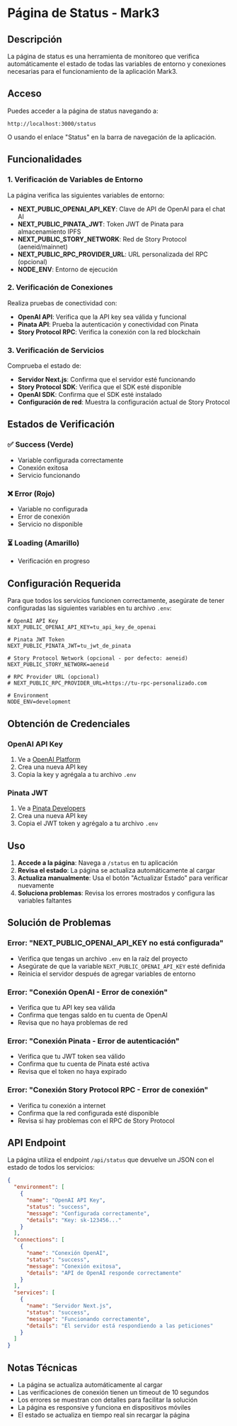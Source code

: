 # Página de Status - Mark3

## Descripción

La página de status es una herramienta de monitoreo que verifica automáticamente el estado de todas las variables de entorno y conexiones necesarias para el funcionamiento de la aplicación Mark3.

## Acceso

Puedes acceder a la página de status navegando a:
```
http://localhost:3000/status
```

O usando el enlace "Status" en la barra de navegación de la aplicación.

## Funcionalidades

### 1. Verificación de Variables de Entorno

La página verifica las siguientes variables de entorno:

- **NEXT_PUBLIC_OPENAI_API_KEY**: Clave de API de OpenAI para el chat AI
- **NEXT_PUBLIC_PINATA_JWT**: Token JWT de Pinata para almacenamiento IPFS
- **NEXT_PUBLIC_STORY_NETWORK**: Red de Story Protocol (aeneid/mainnet)
- **NEXT_PUBLIC_RPC_PROVIDER_URL**: URL personalizada del RPC (opcional)
- **NODE_ENV**: Entorno de ejecución

### 2. Verificación de Conexiones

Realiza pruebas de conectividad con:

- **OpenAI API**: Verifica que la API key sea válida y funcional
- **Pinata API**: Prueba la autenticación y conectividad con Pinata
- **Story Protocol RPC**: Verifica la conexión con la red blockchain

### 3. Verificación de Servicios

Comprueba el estado de:

- **Servidor Next.js**: Confirma que el servidor esté funcionando
- **Story Protocol SDK**: Verifica que el SDK esté disponible
- **OpenAI SDK**: Confirma que el SDK esté instalado
- **Configuración de red**: Muestra la configuración actual de Story Protocol

## Estados de Verificación

### ✅ Success (Verde)
- Variable configurada correctamente
- Conexión exitosa
- Servicio funcionando

### ❌ Error (Rojo)
- Variable no configurada
- Error de conexión
- Servicio no disponible

### ⏳ Loading (Amarillo)
- Verificación en progreso

## Configuración Requerida

Para que todos los servicios funcionen correctamente, asegúrate de tener configuradas las siguientes variables en tu archivo `.env`:

```env
# OpenAI API Key
NEXT_PUBLIC_OPENAI_API_KEY=tu_api_key_de_openai

# Pinata JWT Token
NEXT_PUBLIC_PINATA_JWT=tu_jwt_de_pinata

# Story Protocol Network (opcional - por defecto: aeneid)
NEXT_PUBLIC_STORY_NETWORK=aeneid

# RPC Provider URL (opcional)
# NEXT_PUBLIC_RPC_PROVIDER_URL=https://tu-rpc-personalizado.com

# Environment
NODE_ENV=development
```

## Obtención de Credenciales

### OpenAI API Key
1. Ve a [OpenAI Platform](https://platform.openai.com/api-keys)
2. Crea una nueva API key
3. Copia la key y agrégala a tu archivo `.env`

### Pinata JWT
1. Ve a [Pinata Developers](https://app.pinata.cloud/developers/api-keys)
2. Crea una nueva API key
3. Copia el JWT token y agrégalo a tu archivo `.env`

## Uso

1. **Accede a la página**: Navega a `/status` en tu aplicación
2. **Revisa el estado**: La página se actualiza automáticamente al cargar
3. **Actualiza manualmente**: Usa el botón "Actualizar Estado" para verificar nuevamente
4. **Soluciona problemas**: Revisa los errores mostrados y configura las variables faltantes

## Solución de Problemas

### Error: "NEXT_PUBLIC_OPENAI_API_KEY no está configurada"
- Verifica que tengas un archivo `.env` en la raíz del proyecto
- Asegúrate de que la variable `NEXT_PUBLIC_OPENAI_API_KEY` esté definida
- Reinicia el servidor después de agregar variables de entorno

### Error: "Conexión OpenAI - Error de conexión"
- Verifica que tu API key sea válida
- Confirma que tengas saldo en tu cuenta de OpenAI
- Revisa que no haya problemas de red

### Error: "Conexión Pinata - Error de autenticación"
- Verifica que tu JWT token sea válido
- Confirma que tu cuenta de Pinata esté activa
- Revisa que el token no haya expirado

### Error: "Conexión Story Protocol RPC - Error de conexión"
- Verifica tu conexión a internet
- Confirma que la red configurada esté disponible
- Revisa si hay problemas con el RPC de Story Protocol

## API Endpoint

La página utiliza el endpoint `/api/status` que devuelve un JSON con el estado de todos los servicios:

```json
{
  "environment": [
    {
      "name": "OpenAI API Key",
      "status": "success",
      "message": "Configurada correctamente",
      "details": "Key: sk-123456..."
    }
  ],
  "connections": [
    {
      "name": "Conexión OpenAI",
      "status": "success",
      "message": "Conexión exitosa",
      "details": "API de OpenAI responde correctamente"
    }
  ],
  "services": [
    {
      "name": "Servidor Next.js",
      "status": "success",
      "message": "Funcionando correctamente",
      "details": "El servidor está respondiendo a las peticiones"
    }
  ]
}
```

## Notas Técnicas

- La página se actualiza automáticamente al cargar
- Las verificaciones de conexión tienen un timeout de 10 segundos
- Los errores se muestran con detalles para facilitar la solución
- La página es responsive y funciona en dispositivos móviles
- El estado se actualiza en tiempo real sin recargar la página 